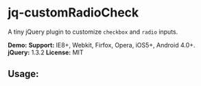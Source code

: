 # jq-customRadioCheck

A tiny jQuery plugin to customize `checkbox` and `radio` inputs.  

**Demo:**
**Support:** IE8+, Webkit, Firfox, Opera, iOS5+, Android 4.0+.  
**jQuery:** 1.3.2
**License:** MIT

## Usage:
